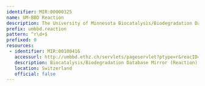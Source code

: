 ```yaml
---
identifier: MIR:00000325
name: UM-BBD Reaction
description: The University of Minnesota Biocatalysis/Biodegradation Database (UM-BBD) contains information on microbial biocatalytic reactions and biodegradation pathways for primarily xenobiotic, chemical compounds. The goal of the UM-BBD is to provide information on microbial enzyme-catalyzed reactions that are important for biotechnology. This collection refers to reaction information.
prefix: umbbd.reaction
pattern: ^r\d+$
prefixed: 0
resources:
 - identifier: MIR:00100416
   accessurl: http://umbbd.ethz.ch/servlets/pageservlet?ptype=r&reacID=
   description: Biocatalysis/Biodegradation Database Mirror (Reaction) at ETH Zurich
   location: Switzerland
   official: false
---
```

